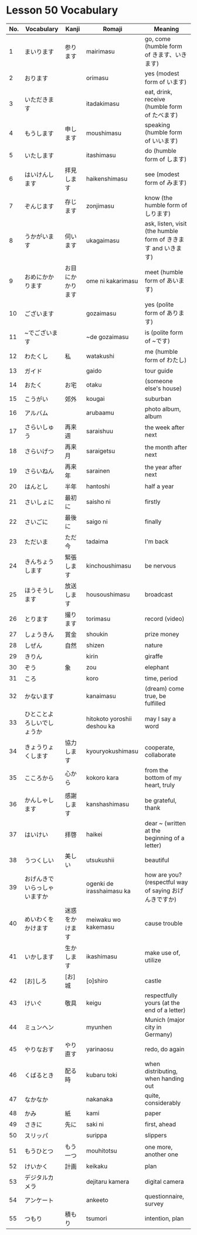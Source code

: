 # Lesson 50 Vocabulary

| No. | Vocabulary                   | Kanji            | Romaji                      | Meaning                                                       |
| --- | ---------------------------- | ---------------- | --------------------------- | ------------------------------------------------------------- |
| 1   | まいります                   | 参ります         | mairimasu                   | go, come (humble form of きます、いきます)                    |
| 2   | おります                     |                  | orimasu                     | yes (modest form of います)                                   |
| 3   | いただきます                 |                  | itadakimasu                 | eat, drink, receive (humble form of たべます)                 |
| 4   | もうします                   | 申します         | moushimasu                  | speaking (humble form of いいます)                            |
| 5   | いたします                   |                  | itashimasu                  | do (humble form of します)                                    |
| 6   | はいけんします               | 拝見します       | haikenshimasu               | see (modest form of みます)                                   |
| 7   | ぞんじます                   | 存じます         | zonjimasu                   | know (the humble form of しります)                            |
| 8   | うかがいます                 | 伺います         | ukagaimasu                  | ask, listen, visit (the humble form of ききます and いきます) |
| 9   | おめにかかります             | お目にかかります | ome ni kakarimasu           | meet (humble form of あいます)                                |
| 10  | ございます                   |                  | gozaimasu                   | yes (polite form of あります)                                 |
| 11  | ~でございます                |                  | ~de gozaimasu               | is (polite form of ~です)                                     |
| 12  | わたくし                     | 私               | watakushi                   | me (humble form of わたし)                                    |
| 13  | ガイド                       |                  | gaido                       | tour guide                                                    |
| 14  | おたく                       | お宅             | otaku                       | (someone else's house)                                        |
| 15  | こうがい                     | 郊外             | kougai                      | suburban                                                      |
| 16  | アルバム                     |                  | arubaamu                    | photo album, album                                            |
| 17  | さらいしゅう                 | 再来週           | saraishuu                   | the week after next                                           |
| 18  | さらいげつ                   | 再来月           | saraigetsu                  | the month after next                                          |
| 19  | さらいねん                   | 再来年           | sarainen                    | the year after next                                           |
| 20  | はんとし                     | 半年             | hantoshi                    | half a year                                                   |
| 21  | さいしょに                   | 最初に           | saisho ni                   | firstly                                                       |
| 22  | さいごに                     | 最後に           | saigo ni                    | finally                                                       |
| 23  | ただいま                     | ただ今           | tadaima                     | I'm back                                                      |
| 24  | きんちょうします             | 緊張します       | kinchoushimasu              | be nervous                                                    |
| 25  | ほうそうします               | 放送します       | housoushimasu               | broadcast                                                     |
| 26  | とります                     | 撮ります         | torimasu                    | record (video)                                                |
| 27  | しょうきん                   | 賞金             | shoukin                     | prize money                                                   |
| 28  | しぜん                       | 自然             | shizen                      | nature                                                        |
| 29  | きりん                       |                  | kirin                       | giraffe                                                       |
| 30  | ぞう                         | 象               | zou                         | elephant                                                      |
| 31  | ころ                         |                  | koro                        | time, period                                                  |
| 32  | かないます                   |                  | kanaimasu                   | (dream) come true, be fulfilled                               |
| 33  | ひとことよろしいでしょうか   |                  | hitokoto yoroshii deshou ka | may I say a word                                              |
| 34  | きょうりょくします           | 協力します       | kyouryokushimasu            | cooperate, collaborate                                        |
| 35  | こころから                   | 心から           | kokoro kara                 | from the bottom of my heart, truly                            |
| 36  | かんしゃします               | 感謝します       | kanshashimasu               | be grateful, thank                                            |
| 37  | はいけい                     | 拝啓             | haikei                      | dear ~ (written at the beginning of a letter)                 |
| 38  | うつくしい                   | 美しい           | utsukushii                  | beautiful                                                     |
| 39  | おげんきでいらっしゃいますか |                  | ogenki de irasshaimasu ka   | how are you? (respectful way of saying おげんきですか)        |
| 40  | めいわくをかけます           | 迷惑をかけます   | meiwaku wo kakemasu         | cause trouble                                                 |
| 41  | いかします                   | 生かします       | ikashimasu                  | make use of, utilize                                          |
| 42  | [お]しろ                     | [お]城           | [o]shiro                    | castle                                                        |
| 43  | けいぐ                       | 敬具             | keigu                       | respectfully yours (at the end of a letter)                   |
| 44  | ミュンヘン                   |                  | myunhen                     | Munich (major city in Germany)                                |
| 45  | やりなおす                   | やり直す         | yarinaosu                   | redo, do again                                                |
| 46  | くばるとき                   | 配る時           | kubaru toki                 | when distributing, when handing out                           |
| 47  | なかなか                     |                  | nakanaka                    | quite, considerably                                           |
| 48  | かみ                         | 紙               | kami                        | paper                                                         |
| 49  | さきに                       | 先に             | saki ni                     | first, ahead                                                  |
| 50  | スリッパ                     |                  | surippa                     | slippers                                                      |
| 51  | もうひとつ                   | もう一つ         | mouhitotsu                  | one more, another one                                         |
| 52  | けいかく                     | 計画             | keikaku                     | plan                                                          |
| 53  | デジタルカメラ               |                  | dejitaru kamera             | digital camera                                                |
| 54  | アンケート                   |                  | ankeeto                     | questionnaire, survey                                         |
| 55  | つもり                       | 積もり           | tsumori                     | intention, plan                                               |
